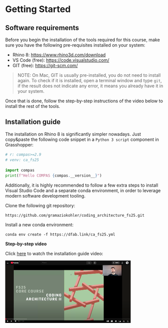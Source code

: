# Getting Started

## Software requirements

Before you begin the installation of the tools required for this course, make sure you have the following pre-requisites installed on your system:

* Rhino 8: https://www.rhino3d.com/download
* VS Code (free): https://code.visualstudio.com/
* GIT (free): https://git-scm.com/

> NOTE: On Mac, GIT is usually pre-installed, you do not need to install again. To check if it is installed, open a terminal window and type `git`, if the result does not indicate any error, it means you already have it in your system.

Once that is done, follow the step-by-step instructions of the video below to install the rest of the tools.

## Installation guide

The installation on Rhino 8 is significantly simpler nowadays. Just copy&paste the following code snippet in a `Python 3 script` component in Grasshopper:

```python
# r: compas>=2.9
# venv: ca_fs25

import compas
print(f"Hello COMPAS {compas.__version__}")
```

Additionally, it is highly recommended to follow a few extra steps to install Visual Studio Code and a separate conda environment, in order to leverage modern software development tooling. 

Clone the following git repository:

    https://github.com/gramaziokohler/coding_architecture_fs25.git

Install a new conda environment:

    conda env create -f https://dfab.link/ca_fs25.yml

**Step-by-step video**

Click [here](https://youtu.be/AfSPShslrIQ) to watch the installation guide video:

[![Watch the installation guide](video_thumbnail.png)](https://youtu.be/AfSPShslrIQ)
